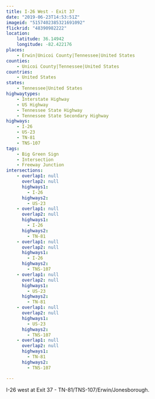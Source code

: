 ```yaml
---
title: I-26 West - Exit 37
date: "2019-06-23T14:53:51Z"
imageid: "5157402385321691092"
flickrid: "48390982222"
location:
    latitude: 36.14942
    longitude: -82.422176
places:
    - Erwin|Unicoi County|Tennessee|United States
counties:
    - Unicoi County|Tennessee|United States
countries:
    - United States
states:
    - Tennessee|United States
highwaytypes:
    - Interstate Highway
    - US Highway
    - Tennessee State Highway
    - Tennessee State Secondary Highway
highways:
    - I-26
    - US-23
    - TN-81
    - TNS-107
tags:
    - Big Green Sign
    - Intersection
    - Freeway Junction
intersections:
    - overlap1: null
      overlap2: null
      highways1:
        - I-26
      highways2:
        - US-23
    - overlap1: null
      overlap2: null
      highways1:
        - I-26
      highways2:
        - TN-81
    - overlap1: null
      overlap2: null
      highways1:
        - I-26
      highways2:
        - TNS-107
    - overlap1: null
      overlap2: null
      highways1:
        - US-23
      highways2:
        - TN-81
    - overlap1: null
      overlap2: null
      highways1:
        - US-23
      highways2:
        - TNS-107
    - overlap1: null
      overlap2: null
      highways1:
        - TN-81
      highways2:
        - TNS-107

---
```

I-26 west at Exit 37 - TN-81/TNS-107/Erwin/Jonesborough.